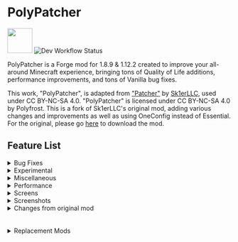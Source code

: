# PolyPatcher
<img src="https://wsrv.nl/?url=https%3A%2F%2Fpolyfrost.org%2Fimg%2Fcompact_vector.svg&n=-1&w=1000" width=56 /> ![Dev Workflow Status](https://img.shields.io/github/v/release/Polyfrost/PolyPatcher.svg?style=for-the-badge&color=1452cc&label=release)

PolyPatcher is a Forge mod for 1.8.9 & 1.12.2 created to improve your all-around Minecraft experience, bringing tons of Quality of Life additions, performance improvements, and tons of Vanilla bug fixes.

This work, "PolyPatcher", is adapted from ["Patcher"](https://sk1er.club/mods/patcher) by [Sk1erLLC](https://sk1er.club), used under CC BY-NC-SA 4.0. "PolyPatcher" is licensed under CC BY-NC-SA 4.0 by Polyfrost. This is a fork of Sk1erLLC's original mod, adding various changes and improvements as well as using OneConfig instead of Essential. For the original, please go [here](https://sk1er.club/mods/patcher) to download the mod.

## Feature List

<details>
  <summary>Bug Fixes</summary>

# Bug Fixes
- **Keep Shaders on Perspective change** - Resolve Vanilla shaders being cleared when changing perspective. *default
- **Parallax Fix** - Resolve the camera being too far back, seemingly making your eyes be in the back of your head. (Currently makes the F3 crosshair disappear.) **[MC-1846](https://bugs.mojang.com/browse/MC-1846)**.
- **Culling Fix** - Resolve false negatives in frustum culling, creating invisible chunks in some cases. (Can negatively impact performance.) **[MC-63020](https://bugs.mojang.com/browse/MC-63020)** & **[MC-70850](https://bugs.mojang.com/browse/MC-70850)**
- **Layers In Tab** - Resolve players sometimes not having a hat layer in Tab. *default
- **Player Void Rendering** - Resolve the black box around the player while in the void. *default
- **Alex Arm Position** - Resolve Alex-model arms being shifted down further than Steve-model arms. *default
- **Resource Exploit Fix** - Resolve an exploit in 1.8 allowing servers to look through directories. *default
- **Forge Chest Behavior** - Resolve forge changing vanilla chest behavior. *default
</details>
<details>
  <summary>Experimental</summary>

# Experimental
- **HUD Caching** - Reuse frames from the HUD instead of constantly recreating them every frame, as most HUD elements will stay the same for a long amount of time. (This may cause stuff with animations to feel "choppy".)
- **Cache FPS** *(not in original)* - The amount of frames to cache for the HUD.

</details>
<details>
  <summary>Miscellaneous</summary>

# Miscellaneous
- **Remove Ground Foliage** - Stop plants/flower from rendering.
- **1.12 Farm Selection Boxes** - Replace the selection box for crops with the 1.12 variant. (Only works on Hypixel & Singleplayer) *default
- **Remove Water FOV** *(not in original)* - Remove FOV change when underwater. *default
- **FOV Modifier** - Allow for modifying FOV change states.
- **Sprinting FOV** - Modify your FOV when sprinting.
- **Bow FOV** - Modify your FOV when pulling back a bow.
- **Speed FOV** - Modify your FOV when having the speed effect.
- **Slowness FOV** - Modify Your FOV when having the slowness effect.
- **Better Keybind Handling** - Makes keys re-register when closing a GUI, like in 1.12+. (Does not work on macOS due to LWJGL issues) *default
- **Separate Sound & Texture Reloading** - Separate reloading resources into reloading sounds (F3+S) and reloading textures (F3+T).
- **Disable Hotbar Scrolling** - Remove the ability to scroll through your hotbar.
- **Invert Hotbar Scrolling** *(not in original)* - Change the direction of scrolling in your hotbar.
- **Prevent Overflow Hotbar Scrolling** *(not in original)* - Prevent from directly scrolling between the first and last hotbar slot.
- ~~**Crosshair Perspective** - Remove the crosshair when in third person.~~ (replaced by [PolyCrosshair](https://modrinth.com/mod/polycrosshair))
- **Unfocused Sounds** - Change the volume of sounds when you're not tabbed into the window.
- **Unfocused FPS** - Toggle changing your FPS to whatever Unfocused FPS is set to when not tabbed into the window.**
- **Unfocused FPS Amount** - Change the maximum FPS when you're not tabbed into the window, saving resources.
- **Log Optimizer** - Delete all files in the logs folder, as these can usually take up a lot of space. (These files are not recoverable once deleted)
- **Log Optimizer Amount** - Choose how many days old a file must be before being deleted.
- **Better Camera** - Stop tall grass, plants, reeds, etc. from affecting your FOV as done in 1.14+. *default
- **Better F1** - Hide nametags when in F1 mode. *default
- **Remove Screen Bobbing** - While using View Bobbing, only remove the view aspect but have the hand still bounce around.
- **Remove Map Bobbing** - While using View Bobbing, remove the hand bobbing when holding a map.
- **Static Items** - Stop items from bobbing up and down when dropped on the ground.
- **Modify Every Sound** - Open a separate GUI allowing you to mute or amplify individual sounds.
- **Natural Capes** *(not in original)* - Changes some physics in capes to fix rotation bugs and look more natural. 
- **Smooth Scrolling** *(not in original)* - Smoothly scrolls through vanilla Minecraft GUIs.
- **Zoom Adjustment** - Scroll when using OptiFine's zoom to adjust the zoom level. *default
- **Remove Smooth Camera While Zoomed** - Remove the smooth camera effect when using zoom.
- **Render Hand While Zoomed** - Keep your hand on screen when you zoom in.
- **Zoom Sensitivity** - Use a custom mouse sensitivity value when zoomed in. This is a percentage of your normal sensitivity.
- **Dynamic Zoom Sensitivity** - Reduce your mouse sensitivity the more you zoom in.
- **Smooth Zoom Animation** - Add a smooth animation when you zoom in and out.
- **Smooth Scroll-to-Zoom Animation** - Add a smooth animation when you scroll in and out while zoomed.
- **Smooth Zoom Function** - Change the smoothing function used in the smooth zooming animation.
- **Toggle to Zoom** - Make OptiFine's zoom key a toggle instead of requiring you to hold it.
- **Simplify FPS Counter** - Remove the additions OptiFine L5 and above makes to the debug screen fps counter. *default
- **Use Vanilla Metrics Renderer** - Replace OptiFine's ALT+F3 metrics renderer with the Vanilla renderer. *default
- **Distortion Effects** *(not in original)* - Changes the distortion effects (e.g. Nausea and nether portal distortion).
- **Disable Achievements** - Remove achievement notification.
- **Fire Overlay Height** - Change the height of the fire overlay.
- **Fire Overlay Opacity** - Change the opacity of the fire overlay.
- **Hide Fire Overlay with Fire Resistance** - Hide the fire overlay when you have fire resistance active. The overlay will blink 5 seconds before your fire resistance is about to run out.
- **Pumpkin Overlay Opacity** *(not in original)* - Change the opacity of the pumpkin overlay.
- **Remove Water Overlay** - Remove the water texture overlay when underwater.
- ~~**Remove Inverted Colors from Crosshair** - Remove the inverted color effect on the crosshair.~~ (replaced by [PolyCrosshair](https://modrinth.com/mod/polycrosshair))
- **Fullbright** - Remove lighting updates, increasing visibility. (Can positively impact performance. May conflict with minimaps) *default
- **Smart Fullbright** - Automatically Disable the Fullbright Effect when using OptiFine Shaders. (Requires Fullbright) *default
- **Disable Night Vision** *(not in original)* - Completely disables the effects of night vision.
- **Cleaner Night Vision** *(not in original)* - Makes the night vision effect fade out instead of a flashing effect.
- ~~**Show Own Nametag** - See your nametag in third person.~~ (replaced by [PolyNametag](https://modrinth.com/mod/polynametag))
- **Clean Projectiles** - Show projectiles 2 ticks after they're shot up to stop them from obstructing your view. (Includes eggs, snowballs, and fishing hooks)
- **Ridden Horse Opacity** - Change the opacity of the horse you're currently riding for visibility.
- **Hide Aura on Invisible Withers** - Don't render the aura around a wither when it is invisible.
- **Numerical Enchantments** - Use readable numbers instead of Roman numerals on enchants.
- **Translate Unknown Roman Numerals** - Generate Roman Numeral from enchantment/potion level instead of using language file. *default
- ~~**Clean View** - Stop rendering your potion effect particles.~~ (replaced by [OverflowParticles](https://modrinth.com/mod/overflowparticles))
- ~~**Disable Breaking Particles** - Remove block-breaking particles for visibility.~~ (replaced by [OverflowParticles](https://modrinth.com/mod/overflowparticles))
- **Disable Lightning Bolts** - Stop lightning bolts from rendering.
- **Alternate Text Shadow** - Change the text-shadow to only move down rather than move to the side.
- ~~**Add Text Shadow to Nametags** - Render nametag with shadowed text.~~ (replaced by [PolyNametag](https://modrinth.com/mod/polynametag))
- ~~**Add Text Shadow to Actionbar** - Render actionbar messages with shadowed text.~~ (replaced by [VanillaHUD](https://modrinth.com/mod/vanillahud))
- ~~**Add Background to Actionbar** - Render a background behind the actionbar.~~ (replaced by [VanillaHUD](https://modrinth.com/mod/vanillahud))
- **Disable Text Shadow** - Remove shadows from text. (Can positively impact performance).
- **Left Hand in First Person** - Render the first-person hand on the left of the screen.
- ~~**Toggle Tab** - Hold tab open without needing to hold down the tab key.~~ (replaced by [VanillaHUD](https://modrinth.com/mod/vanillahud))
- ~~**Number Ping** - Show a readable ping number in tab instead of bars.~~ (replaced by [VanillaHUD](https://modrinth.com/mod/vanillahud))
- ~~**Disable Titles** - Stop titles from appearing.~~ (replaced by [VanillaHUD](https://modrinth.com/mod/vanillahud))
- ~~**Title Scale** - Set the scale for titles.~~ (replaced by [VanillaHUD](https://modrinth.com/mod/vanillahud))
- **Automatically Scale Title** - Automatically scale titles if the title goes over the screen.
- ~~**Title Opacity** - Change the opacity of titles.~~ (replaced by [VanillaHUD](https://modrinth.com/mod/vanillahud))
- **Windowed Fullscreen** - Implement Windowed Fullscreen in Minecraft, allowing you to drag your mouse outside the window.
- **Instant Fullscreen** - Instant switching between fullscreen and non-fullscreen modes.
- **Natural Capes** - Changes some physics in capes to fix rotation bugs and look more natural.
- **Fix Action Bar Overlap** - Prevents action bar text from overlapping with armor or health bars.

</details>
<details>
  <summary>Performance</summary>

# Performance
- **Entity Culling** - Check to see if an entity is visible to the player before attempting to render them. *default
- **Entity Culling Interval** - The amount of time in ms between occlusion checks for entities. Shorter periods are more costly toward performance but provide the most accurate information. Lower values are recommended in competitive environments.
- **Smart Entity Culling** - Disable Entity Culling effect when using OptiFine shaders. (Due to the way OptiFine shaders work, we are unable to make Entity Culling compatible). *default
- **Don't Cull Ender Dragons** *(not in original)* - Continue to render Ender Dragons when the entity is being occluded.
- **Don't Cull Withers** *(not in original)* - Continue to render Withers when the entity is being occluded.
- **Don't Cull Player Nametags** - Continue to render Player Nametags when the entity is being occluded. *default
- **Don't Cull Entity Nametags** - Continue to render Entity Nametags when the entity is being occluded. *default
- **Don't Cull Armorstand Nametags** - Continue to render Armorstand Nametags when the entity is being occluded. *default
- **Check Armorstand Rules** - Don't cull armor stands that have a specific rule assigned to them. This will result in a lot of non-occluded armor stands in places like Hypixel Skyblock, but will resolve special entities being occluded when they typically shouldn't be.
- **Entity Back-face Culling** - Stop rendering sides of entities that you cannot see. Being inside an entity will cause that body part to be invisible. (Some models may have a transparent face and will cause the back face to not show, such as Wither Skeletons.)
- **Player Back-face Culling** - Stop rendering sides of players that you cannot see. Being inside a player will cause that body part to be invisible.
- **Disable Armorstands** - Stop armor stands from rendering. (Armor stands are commonly used for NPC nametag rendering. Enabling this will stop those from rendering as well)
- **Disable Semitransparent Players** - Stop semitransparent players from rendering.
- **Disable Enchantment Books** - Stop enchantment table books from rendering.
- **Disable Item Frames** - Stop item frames from rendering.
- **Disable Mapped Item frames** - Stop item frames only with maps as their item from rendering.
- **Disable Unpickable Grounded Arrows** *(not in original)* - Stop arrows that are in the ground and cannot be picked up from rendering.
- **Disable All Grounded Arrows** - Stop arrows that are in the ground from rendering, regardless of state.
- **Disable Attached Arrows** - Stop arrows that are attached to a player from rendering.
- **Disable Skulls** - Stop skulls from rendering.
- **Disable Falling Blocks** *(not in original)* - Stops falling blocks from rendering.
- ~~**Disable Nametags Boxes** - Remove the transparent box around the nametag.~~ (replaced by [PolyNametag](https://modrinth.com/mod/polynametag))
- **Unstacked Items** - Render stacks of items on the ground as just one instead of having up to 5 copies in one stack.
- **Entity Render Distance Toggle** - Toggle allowing a custom entity render distance.
- **Tile Entity Render Distance** *(not in original)* - Stop rendering tile entities outside of a specified radius.
- **Hostile Entity Render Distance** - Stop rendering hostile entities outside a specified radius.
- **Passive Entity Render Distance** - Stop rendering passive entities outside a specified radius.
- **Player Entity Render Distance** - Stop rendering player entities outside a specified radius.
- **Global Entity Render Distance** - Stop rendering all entities outside a specified radius. This will ignore the distance of other entity render distances if smaller.
- **Disable End Portals** - Stop end portals from rendering.
- **Disable Enchantment Glint** - Disable the enchantment glint.
- ~~**Static Particle Color** - Disable particle lighting checks each frame. *default~~ (replaced by [OverflowParticles](https://modrinth.com/mod/overflowparticles))
- ~~**Max Particle Limit** - Stop additional particles from appearing when there are too many at once.~~ (replaced by [OverflowParticles](https://modrinth.com/mod/overflowparticles))
- **Downscale Pack Images** - Change all pack icons to 64x64 to reduce memory usage. *default
- **Optimized Font Renderer** - Use modern rendering techniques to improve font renderer performance. *default ([Optimization Test](https://streamable.com/0oype9))
- **Cache Font Data** - Cache font data, allowing for it to be reused multiple times before needing recalculation. *default ([Optimization Test](https://streamable.com/0oype9))
- **Optimized World Swapping** - Remove unnecessary garbage collection & screen displaying to make world swapping feel nearly instant. *default
- **Limit Chunk Updates** - Limit the number of chunk updates that happen a second.
- **Chunk Update Limit** - Specify the number of updates that can happen a second.
- **Low Animation Tick** - Lowers the number of animations that happen a second from 1000 to 500. *default
- **Batch Model Rendering** - Render models in a single draw call. *default

</details>
<details>
  <summary>Screens</summary>

# Screens
- **1.11 Chat Length** - Extend the number of characters you can type from 100 to 256 on supported servers. (Supported servers are servers that support 1.11 or above. Some servers may kick you for this despite supporting 1.11 or above) *default
- **Remove Chat Message Limit** *(not in original)* - Remove the limit on how many messages can show up in chat. *default
- **Transparent Chat** - Remove the background from chat. (Can positively impact performance).
- **Transparent Chat Input Field** - Remove the background from chat's input field. (Can positively impact performance).
- **Extend Chat Background** - Extend the chat background all the way to the left of the screen. *default
- **Compact Chat** - Clean up the chat by stacking duplicate messages (Does not work with Labymod) *default
- **Consecutive Compact Chat** - Only compact messages if they're consecutive.
- **Compact Chat Time** - Change the amount of time old messages take to stop being compacted. (Measured in seconds)
- **Remove Blank Messages** - Stop messages with no content from showing up in chat.
- **Shift Chat** - Keep chat open while sending a message if Shift is held while pressing Enter.
- **Chat Delay** - Delay chat messages if they're sent within the selected timeframe after the previous message. (Measured in seconds)
- **Chat Position** - Move the chat up 12 pixels to stop it from overlapping the health bar, as done in 1.12+. *default
- **Chat Timestamps** - Add timestamps before a message.
- **Chat Timestamps Style** - Choose how Chat Timestamps should appear.
- **Chat Timestamps Format** - Change the time format of Chat Timestamps.
- **Show Seconds on Timestamps** - Show the seconds on a timestamped message.
- **Safe Chat Clicks** - Show the command or link that is run/opened on click.
- **Damage Glance** - View the damage value of the currently held item above your hotbar.
- **Item Count Glance** - View the total amount of the currently held item above your hotbar.
- **Enchantment Glance** - View the enchantments of the currently held item above your hotbar.
- **Protection Percentage** - View how much total armor protection you have inside your inventory.
- **Projectile Protection Percentage** - View how much total projectile protection you have inside your inventory.
- **Container Background Opacity** *(not in original)* - Change the opacity of the dark background inside a container, or remove it completely.
- **Container Opacity** - Change the opacity of supported containers. Includes Chests & Survival inventory.
- ~~**GUI Crosshair** - Stop rendering the crosshair when in a GUI.~~ (replaced by [PolyCrosshair](https://modrinth.com/mod/polycrosshair))
- **Startup Notification** - Notify how long the game took to start. *default
- **Clean Main Menu** - Remove the Realms button on the main menu as it's useless on 1.8.9. *default
- **Open to LAN Replacement** - Modify the Open to LAN button to either redirect to the server list or be removed.
- **Smart Disconnect -** Choose between disconnecting or relogging when clicking the disconnect button. (Only works on multiplayer servers)
- **Image Preview** - Preview image links when hovering over a supported URL. Press shift to use fullscreen and Control to render in native image resolution. (Currently supported: Imgur, Discord, Badlion screenshots)
- **Image Preview Width** - The % of screen width to be used for image preview.
- **Inventory Position** - Stop potion effects from shifting your inventory to the right. *default
- **Click Out of Containers** - Click outside a container to close the menu.
- **Inventory Scale** - Change the scale of your inventory independent of your GUI scale.
- ~~**Tab Opacity** - Change the tab list opacity.~~ (replaced by [VanillaHUD](https://modrinth.com/mod/vanillahud))
- ~~**Tab Height** - Move the tab overlay down the selected amount of pixels when there's an active bossbar.~~ (replaced by [VanillaHUD](https://modrinth.com/mod/vanillahud))
- ~~**Set Tab Height** - Choose how many pixels tab will move down when there's an active bossbar~~ (replaced by [VanillaHUD](https://modrinth.com/mod/vanillahud))

</details>
<details>
  <summary>Screenshots</summary>

# Screenshots
- **No Feedback** - Remove the messages from screenshots entirely.
- **Compact Response** - Compact the message given when screenshotting.
- **Favorite Screenshot** - Show a text component that allows you to delete a screenshot. *default
- **Delete Screenshot** - Show a text component that allows you to delete. *default
- **Upload Screenshot** - Show a text component that allows you to upload a screenshot to Imgur. *default
- **Copy Screenshot** - Show a text component that allows you to copy a screenshot. *default
- **Open Screenshots Folder** - Show a text component that allows you to open the screenshots folder. *default
- **Screenshot Manager** - Change the way screenshotting works as a whole, creating a whole new process to screenshotting such as uploading to Imgur, copying to clipboard, etc. *default
- **Auto Copy Screenshot** - Automatically copy screenshots to the clipboard when taken.
- **Screenshot Preview** - Preview the look of your screenshot when taken in the bottom right corner.
- **Preview Time** - Adjust how long the preview should stay on the screen before sliding out. time is measured in seconds.
- **Preview Animation** - Select an animation style for the screenshot preview.
- **Preview Scale** - Change the scale of the preview.

</details>
<details>
  <summary>Changes from original mod</summary>

# Changes from original mod
- Boost performance by batch-drawing tile entities
- Boost performance by reducing quad counts in item models
- Fix Forge held item lighting to match vanilla
- Fix vanilla bug where entering an entity in spectator mode while in third person applies shaders
- Fix vanilla bug where enchantment glint takes up the whole slot
- Fix vanilla bug where items glitch out when using negative scale
- Fix vanilla sky lighting calculation
- Add ability to change HUD Caching FPS
- Add "Natural Capes" feature
- Add "Pumpkin Overlay Opacity"
- Add "Cleaner Night Vision" and "Disable Night Vision"
- Add Invert Hotbar Scrolling
- Add Prevent Overflow Hotbar Scrolling
- Add "Disable Falling Blocks"
- Replace "Remove Container Background" with "Container Background Opacity"
- Replace "Nausea Effect" toggle to "Distortion Effects" slider
- Split "Disable Grounded Arrows" into two settings ("Disable Unpickable Grounded Arrows" and "Disable All Grounded Arrows")
- Add ability to change tile entity render distance
- Add ability not to cull ender dragons and withers from Entity Culling
- Fix very rare crash on Minecraft's main menu
- Re-add "Remove Water FOV"
- Re-add "Remove Chat Message Limit" feature
- Remove features replaced by various Polyfrost mods
  - Please install VanillaHUD for any title-related, actionbar-related, or tablist-related features
  - Please install PolyCrosshair for any crosshair-related features
  - Please install PolyNametag for any nametag-related features
  - Please install OverflowParticles for any particle-related features ("Clean View," "Disable Breaking Particles," "Static Particle Color," "Max Particle Limit")
  - Please install OverflowAnimations for "Remove Vertical Bobbing"
- Change all opacity options to percentages
- Remove Patcher version info from debug HUD

</details>
<br><br>
<details>
    <summary>Replacement Mods</summary>

# Replacement Mods

PolyPatcher reproduces the functionality of these mods and as such, they are no longer needed.

This list may not always be up-to-date. To view an updated list, click [here](https://static.sk1er.club/patcher/duplicate_mods.json)
- **Case Commands**
- **Command Patcher**
- **Compact Chat**
- **Cross Chat**
- **Item Optimizations**
- **MouseBindFix**
- **Resource Exploit Fix**
- **Windowed Fullscreen** (sk1er_fullscreen)
- ~~**Clean View**~~ Replaced by [OverflowParticles](https://modrinth.com/mod/overflowparticles) instead
- **MemoryFix**
- **MouseDelayFix**
- **NoCloseMyChat**
- **Vanilla Enhancements**
- **PortalInputFix**
- **BetterScaledGUI**
- **Void Chat**
- **Fullbright**
- **InputFix**
- **HUDCaching**
- **NoScroll**

</details>
